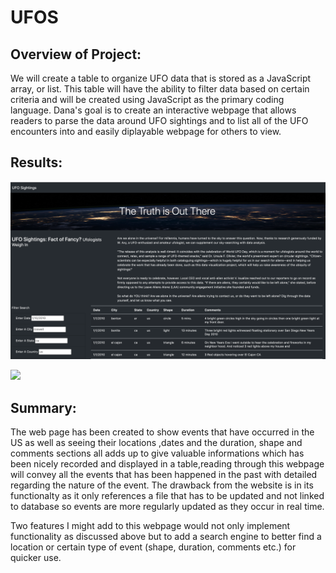 # UFOS
## Overview of Project: 
We will create a table to organize UFO data that is stored as a JavaScript array, or list. This table will have the ability to filter data based on certain criteria and will be created using JavaScript as the primary coding language.
Dana's goal is to create an interactive webpage that allows readers to parse the data around UFO sightings and to list all of the UFO encounters into and easily diplayable webpage for others to view.


## Results: 

![](webpage.png?raw=true)

![](filter_image.png?raw=true)




## Summary:
The web page has been created  to show events that have occurred in the US as well as seeing their locations ,dates and the duration, shape and comments sections all adds up to give valuable informations which has been nicely recorded and displayed in a table,reading through this webpage will convey all the events that has  been happened in the past with detailed regarding the nature of the event. The drawback from the website is in its functionalty as it only references a file that has to be updated and not linked to database so events are more regularly updated as they occur in real time.

Two features I might add to this webpage would not only implement functionality as discussed above but to add a search engine to better find a location or certain type of event (shape, duration, comments etc.) for quicker use.
